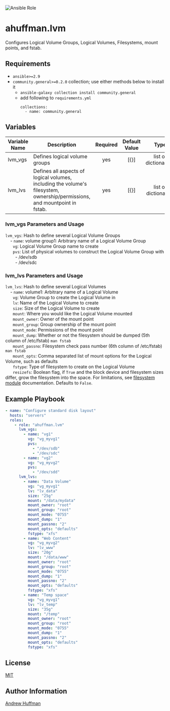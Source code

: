 ![Ansible Role](https://img.shields.io/ansible/role/d/21394)

# ahuffman.lvm
Configures Logical Volume Groups, Logical Volumes, Filesystems, mount points, and fstab.

## Requirements

* `ansible>=2.9`
* `community.general>=0.2.0` collection; use either methods below to install it
  * `ansible-galaxy collection install community.general`
  * add following to `requirements.yml`
    ```
    collections:
      - name: community.general
    ```

## Variables
|Variable Name|Description|Required|Default Value|Type|
|---|---|:---:|:---:|:---:|
|lvm_vgs|Defines logical volume groups|yes|[{}]|list of dictionaries.|
|lvm_lvs|Defines all aspects of logical volumes, including the volume's filesystem, ownership/permissions, and mountpoint in fstab.| yes|[{}]|list of dictionaries|

### lvm_vgs Parameters and Usage
`lvm_vgs`: Hash to define several Logical Volume Groups  
&nbsp;&nbsp;&nbsp;&nbsp;- `name`: volume group1: Arbitrary name of a Logical Volume Group  
&nbsp;&nbsp;&nbsp;&nbsp;&nbsp;&nbsp;`vg`: Logical Volume Group name to create  
&nbsp;&nbsp;&nbsp;&nbsp;&nbsp;&nbsp;`pvs`: List of physical volumes to construct the Logical Volume Group with  
&nbsp;&nbsp;&nbsp;&nbsp;&nbsp;&nbsp;&nbsp;&nbsp;- /dev/sdb  
&nbsp;&nbsp;&nbsp;&nbsp;&nbsp;&nbsp;&nbsp;&nbsp;- /dev/sdc  

### lvm_lvs Parameters and Usage
`lvm_lvs`: Hash to define several Logical Volumes   
&nbsp;&nbsp;&nbsp;&nbsp;- `name`: volume1: Arbitrary name of a Logical Volume   
&nbsp;&nbsp;&nbsp;&nbsp;&nbsp;&nbsp;`vg`: Volume Group to create the Logical Volume in   
&nbsp;&nbsp;&nbsp;&nbsp;&nbsp;&nbsp;`lv`: Name of the Logical Volume to create   
&nbsp;&nbsp;&nbsp;&nbsp;&nbsp;&nbsp;`size`: Size of the Logical Volume to create   
&nbsp;&nbsp;&nbsp;&nbsp;&nbsp;&nbsp;`mount`: Where you would like the Logical Volume mounted   
&nbsp;&nbsp;&nbsp;&nbsp;&nbsp;&nbsp;`mount_owner`: Owner of the mount point  
&nbsp;&nbsp;&nbsp;&nbsp;&nbsp;&nbsp;`mount_group`: Group ownership of the mount point  
&nbsp;&nbsp;&nbsp;&nbsp;&nbsp;&nbsp;`mount_mode`: Permissions of the mount point  
&nbsp;&nbsp;&nbsp;&nbsp;&nbsp;&nbsp;`mount_dump`: Whether or not the filesystem should be dumped (5th column of /etc/fstab) `man fstab`  
&nbsp;&nbsp;&nbsp;&nbsp;&nbsp;&nbsp;`mount_passno`: Filesystem check pass number (6th column of /etc/fstab) `man fstab`  
&nbsp;&nbsp;&nbsp;&nbsp;&nbsp;&nbsp;`mount_opts`: Comma separated list of mount options for the Logical Volume, such as defaults   
&nbsp;&nbsp;&nbsp;&nbsp;&nbsp;&nbsp;`fstype`: Type of filesystem to create on the Logical Volume   
&nbsp;&nbsp;&nbsp;&nbsp;&nbsp;&nbsp;`resizefs`: Boolean flag, if `True` and the block device and filesystem sizes differ, grow the filesystem into the space. For limitations,
see [filesystem module](https://docs.ansible.com/ansible/latest/modules/filesystem_module.html) documentation. Defaults to `False`.


## Example Playbook
```yaml
- name: "Configure standard disk layout"
  hosts: "servers"
  roles:
    - role: "ahuffman.lvm"
      lvm_vgs:
        - name: "vg1"
          vg: "vg_myvg1"
          pvs:
            - "/dev/sdb"
            - "/dev/sdc"
        - name: "vg2"
          vg: "vg_myvg2"
          pvs:
            - "/dev/sdd"
      lvm_lvs:
        - name: "Data Volume"
          vg: "vg_myvg1"
          lv: "lv_data"
          size: "25g"
          mount: "/data/mydata"
          mount_owner: "root"
          mount_group: "root"
          mount_mode: "0755"
          mount_dump: "1"
          mount_passno: "2"
          mount_opts: "defaults"
          fstype: "xfs"
        - name: "Web Content"
          vg: "vg_myvg2"
          lv: "lv_www"
          size: "20g"
          mount: "/data/www"
          mount_owner: "root"
          mount_group: "root"
          mount_mode: "0755"
          mount_dump: "1"
          mount_passno: "2"
          mount_opts: "defaults"
          fstype: "xfs"
        - name: "Temp space"
          vg: "vg_myvg1"
          lv: "lv_temp"
          size: "35g"
          mount: "/temp"
          mount_owner: "root"
          mount_group: "root"
          mount_mode: "0755"
          mount_dump: "1"
          mount_passno: "2"
          mount_opts: "defaults"
          fstype: "xfs"
```

## License
[MIT](LICENSE)

## Author Information
[Andrew Huffman](https://github.com/ahuffman)
